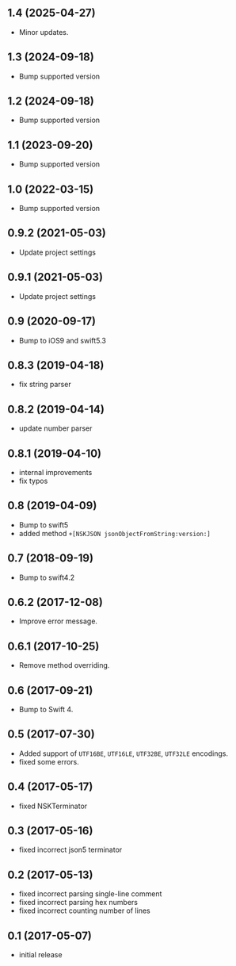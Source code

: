 ## 1.4 (2025-04-27)
- Minor updates.

## 1.3 (2024-09-18)
- Bump supported version

## 1.2 (2024-09-18)
- Bump supported version

## 1.1 (2023-09-20)
- Bump supported version

## 1.0 (2022-03-15)
- Bump supported version

## 0.9.2 (2021-05-03)
- Update project settings

## 0.9.1 (2021-05-03)
- Update project settings

## 0.9 (2020-09-17)
- Bump to iOS9 and swift5.3

## 0.8.3 (2019-04-18)
- fix string parser

## 0.8.2 (2019-04-14)
- update number parser

## 0.8.1 (2019-04-10)
- internal improvements
- fix typos

## 0.8 (2019-04-09)
- Bump to swift5
- added method `+[NSKJSON jsonObjectFromString:version:]`

## 0.7 (2018-09-19)
- Bump to swift4.2

## 0.6.2 (2017-12-08)
- Improve error message.

## 0.6.1 (2017-10-25)
- Remove method overriding.

## 0.6 (2017-09-21)
- Bump to Swift 4.

## 0.5 (2017-07-30)

- Added support of `UTF16BE`, `UTF16LE`, `UTF32BE`, `UTF32LE` encodings.
- fixed some errors.

## 0.4 (2017-05-17)

- fixed NSKTerminator

## 0.3 (2017-05-16)

- fixed incorrect json5 terminator

## 0.2 (2017-05-13)

- fixed incorrect parsing single-line comment
- fixed incorrect parsing hex numbers
- fixed incorrect counting number of lines

## 0.1 (2017-05-07)

- initial release
